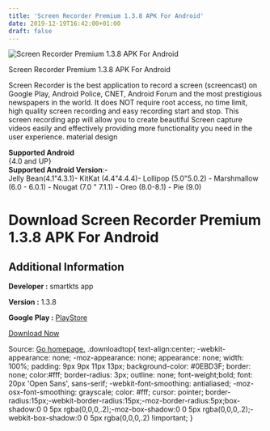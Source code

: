 ```yaml
---
title: 'Screen Recorder Premium 1.3.8 APK For Android'
date: 2019-12-19T16:42:00+01:00
draft: false
---
```


![Screen Recorder Premium 1.3.8 APK For Android](https://i1.wp.com/apkhome.net/wp-content/uploads/2019/12/Screen-Recorder-Premium-1.3.8.png "Screen Recorder Premium 1.3.8 APK For Android")

  

Screen Recorder Premium 1.3.8 APK For Android

Screen Recorder is the best application to record a screen (screencast) on Google Play, Android Police, CNET, Android Forum and the most prestigious newspapers in the world. It does NOT require root access, no time limit, high quality screen recording and easy recording start and stop. This screen recording app will allow you to create beautiful Screen capture videos easily and effectively providing more functionality you need in the user experience. material design

**Supported Android**  
{4.0 and UP}  
**Supported Android Version**:-  
Jelly Bean(4.1"4.3.1)- KitKat (4.4"4.4.4)- Lollipop (5.0"5.0.2) - Marshmallow (6.0 - 6.0.1) - Nougat (7.0 " 7.1.1) - Oreo (8.0-8.1) - Pie (9.0)

Download Screen Recorder Premium 1.3.8 APK For Android
======================================================

Additional Information
----------------------

**Developer :** smartkts app

**Version :** 1.3.8

**Google Play :** [PlayStore](https://play.google.com/store/apps/details?id=com.kts.screenrecorder&hl=en)

  

[Download Now](https://store4app.co/post/screen-recorder-premium-1-3-8-apk-for-android_1576768001)

  
Source: [Go homepage.](https://store4app.co/post/screen-recorder-premium-1-3-8-apk-for-android_1576768001) .downloadtop{ text-align:center; -webkit-appearance: none; -moz-appearance: none; appearance: none; width: 100%; padding: 9px 9px 11px 13px; background-color: #0EBD3F; border: none; color:#fff; border-radius: 3px; outline: none; font-weight;bold; font: 20px 'Open Sans', sans-serif; -webkit-font-smoothing: antialiased; -moz-osx-font-smoothing: grayscale; color: #fff; cursor: pointer; border-radius:15px;-webkit-border-radius:15px;-moz-border-radius:5px;box-shadow:0 0 5px rgba(0,0,0,.2);-moz-box-shadow:0 0 5px rgba(0,0,0,.2);-webkit-box-shadow:0 0 5px rgba(0,0,0,.2) !important; }